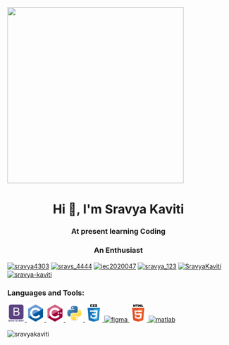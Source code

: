 <img class="center" src="https://thumbs.dreamstime.com/b/smiling-girl-sitting-laptop-learning-coding-cute-web-design-vector-illustration-isolated-white-background-bunner-136584573.jpg" width="400px" height="400px" >

<h1 align="center">Hi 👋, I'm Sravya Kaviti</h1>
<h3 align="center">At present learning Coding</h3>
<h3 align="center">An Enthusiast</h3>
<p>
<a href="https://www.instagram.com/sravya4303/" target="_blank"><img align="center" src="https://raw.githubusercontent.com/rahuldkjain/github-profile-readme-generator/master/src/images/icons/Social/instagram.svg" alt="sravya4303" height="30" width="40" /></a>
<a href="https://www.codechef.com/users/sravs_4444" target="_blank"><img align="center" src="https://cdn.jsdelivr.net/npm/simple-icons@3.1.0/icons/codechef.svg" alt="sravs_4444" height="30" width="40" /></a>
<a href="https://www.hackerrank.com/iec2020047" target="_blank"><img align="center" src="https://raw.githubusercontent.com/rahuldkjain/github-profile-readme-generator/master/src/images/icons/Social/hackerrank.svg" alt="iec2020047" height="30" width="40" /></a>
<a href="https://codeforces.com/profile/sravya_123" target="_blank"><img align="center" src="https://cdn.jsdelivr.net/npm/simple-icons@3.0.1/icons/codeforces.svg" alt="sravya_123" height="30" width="40" /></a>
<a href="https://leetcode.com/SravyaKaviti/" target="_blank"><img align="center" src="https://user-images.githubusercontent.com/36547915/97088991-45da5d00-1652-11eb-900f-80d106540f4f.png" alt="SravyaKaviti" height="30" width="40" /></a>
<a href="https://www.interviewbit.com/profile/sravya-kaviti" target="_blank"><img align="center" src="https://static.startuptalky.com/2020/09/How-To-Start-Logistics-Business_Startuptalky--2-.jpg" alt="sravya-kaviti" height="30" width="40" /></a>
</p>

<h3 align="left">Languages and Tools:</h3>
<p align="left"> </a> <a href="https://getbootstrap.com" target="_blank"> <img src="https://raw.githubusercontent.com/devicons/devicon/master/icons/bootstrap/bootstrap-plain-wordmark.svg" alt="bootstrap" width="40" height="40"/> </a> <a href="https://www.cprogramming.com/" target="_blank"> <img src="https://raw.githubusercontent.com/devicons/devicon/master/icons/c/c-original.svg" alt="c" width="40" height="40"/> </a> <a href="https://www.w3schools.com/cpp/" target="_blank"> <img src="https://raw.githubusercontent.com/devicons/devicon/master/icons/cplusplus/cplusplus-original.svg" alt="cplusplus" width="40" height="40"/> </a>
<a href="https://www.python.org" target="_blank"> <img src="https://raw.githubusercontent.com/devicons/devicon/master/icons/python/python-original.svg" alt="python" width="40" height="40"/> </a> <a href="https://www.w3schools.com/css/" target="_blank"> <img src="https://raw.githubusercontent.com/devicons/devicon/master/icons/css3/css3-original-wordmark.svg" alt="css3" width="40" height="40"/> </a> <a href="https://www.figma.com/" target="_blank"> <img src="https://www.vectorlogo.zone/logos/figma/figma-icon.svg" alt="figma" width="40" height="40"/> </a> <a href="https://www.w3.org/html/" target="_blank"> <img src="https://raw.githubusercontent.com/devicons/devicon/master/icons/html5/html5-original-wordmark.svg" alt="html5" width="40" height="40"/> </a> <a href="https://www.mathworks.com/" target="_blank"> <img src="https://upload.wikimedia.org/wikipedia/commons/2/21/Matlab_Logo.png" alt="matlab" width="40" height="40"/> </a> </p>

<p><img align="center" src="https://github-readme-stats.vercel.app/api/top-langs?username=sravyakaviti&show_icons=true&locale=en&layout=compact" alt="sravyakaviti" /></p>


